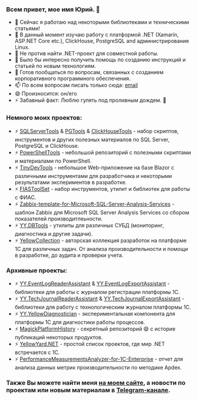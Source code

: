 ### Всем привет, мое имя Юрий. 👋

- 🔭 Сейчас я работаю над некоторыми библиотеками и техническими статьями!
- 🌱 В данный момент изучаю работу с платформой .NET (Xamarin, ASP.NET Core etc.), ClickHouse, PostgreSQL and администрирование Linux.
- 👯 Не против найти .NET-проект для совместной работы.
- 🤔 Было бы интересно получить помощь по созданию инструкций и статьей по новым технологиям.
- 💬 Готов пообщаться по вопросам, связанных с созданием корпоративного программного обеспечения.
- 📫 По всем вопросам писать только сюда: [email](mailto:i.need.ypermitin@yandex.ru)
- 😄 Произносится: он/его
- ⚡ Забавный факт: Люблю гулять под проливным дождем. :rainbow:

### **Немного моих проектов**:

* ⚡ [SQLServerTools](https://github.com/YPermitin/SQLServerTools) & [PGTools](https://github.com/YPermitin/PGTools) & [ClickHouseTools](https://github.com/YPermitin/ClickHouseTools) - набор скриптов, инструментов и других полезных материалов по SQL Server, PostgreSQL и ClickHouse.
* ⚡ [PowerShellTools](https://github.com/YPermitin/PowerShellTools) - небольшой репозиторий с полезными скриптами и материалами по PowerShell.
* ⚡ [TinyDevTools](https://github.com/YPermitin/YPermitin.TinyDevTools) - небольшое Web-приложение на базе Blazor с различными инструментами для разработчика и некоторыми результатами экспериментов в разработке.
* ⚡ [FIASToolSet](https://github.com/YPermitin/YPermitin.FIASToolSet) - набор инструментов, утилит и библиотек для работы с ФИАС.
* ⚡ [Zabbix-template-for-Microsoft-SQL-Server-Analysis-Services](https://github.com/YPermitin/Zabbix-template-for-Microsoft-SQL-Server-Analysis-Services) - шаблон Zabbix для Microsoft SQL Server Analysis Services со сбором показателей производитлеьности.
* ⚡ [YY.DBTools](https://github.com/YPermitin/YY.DBTools) - утилиты для различных СУБД (мониторинг, диагностика и другие задачи).
* ⚡ [YellowCollection](https://github.com/YPermitin/YPermitin.YellowCollection) - авторская коллекция разработок на платформе 1С для различных задач. От анализа производительности и помощи в разработке, до аудита и проверки учета.

### **Архивные проекты**:

* ⚡ [YY.EventLogReaderAssistant](https://github.com/YPermitin/YY.EventLogReaderAssistant) & [YY.EventLogExportAssistant](https://github.com/YPermitin/YY.EventLogExportAssistant) - библиотеки для работы с журналом регистрации платформы 1С.
* ⚡ [YY.TechJournalReaderAssistant](https://github.com/YPermitin/YY.TechJournalReaderAssistant) & [YY.TechJournalExportAssistant](https://github.com/YPermitin/YY.TechJournalExportAssistant) - библиотеки для работу с технологическим журналом платформы 1С.
* ⚡ [YY.YellowDiagnostician](https://github.com/YPermitin/YY.YellowDiagnostician) - экспериментальная компонента для платформы 1С для диагностики работы процессов.
* ⚡ [MagickPlatformHistory](https://github.com/YPermitin/MagickPlatformHistory) - секретный репозиторий 😄 с историе публикаций некоторых продуктов.
* ⚡ [YellowYard.NET](https://github.com/YPermitin/YellowYard.NET) - простой список проектов, где мир .NET встречается с 1С.
* ⚡ [PerformanceMeasurementsAnalyzer-for-1C-Enterprise](https://github.com/YPermitin/PerformanceMeasurementsAnalyzer-for-1C-Enterprise-8.x) - отчет для анализа данных метрик производительности по методике Apdex.

### Также Вы можете найти меня [на моем сайте](https://ypermitin.github.io/), а новости по проектам или новым материалам в [Telegram-канале](https://t.me/TinyDevVault).
